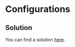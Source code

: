 # Configurations

## Solution

You can find a solution [here](https://github.com/gzussa/dd-workshop-dash-2019/tree/master/2-configurations/solution).

